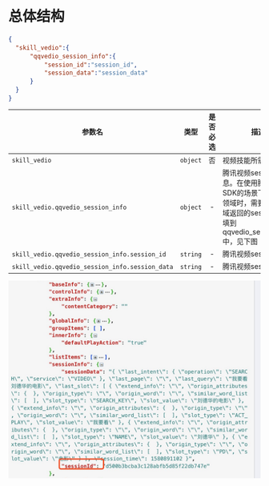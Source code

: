 
# 总体结构


```json
{
  "skill_vedio":{
      "qqvedio_session_info":{
          "session_id":"session_id",
          "session_data":"session_data"
      }
  }
}
```

| 参数名                        |   类型   | 是否必选 | 描述                                                         |
| ----------------------------- | :------: | :------: | ------------------------------------------------------------ |
| `skill_vedio`                 |    `object`      |    否    | 视频技能所需信息                                                     |
| `skill_vedio.qqvedio_session_info`    | `object` |    -     | 腾讯视频session信息。在使用腾讯视频SDK的场景下，在视频领域时，需要把视频领域返回的sessionInfo填到qqvedio_session_info中，见下图 |
| `skill_vedio.qqvedio_session_info.session_id`    | `string` |    -     | 腾讯视频session id     |
| `skill_vedio.qqvedio_session_info.session_data`    | `string` |    -     | 腾讯视频session data       |


![视频技能数据](img/custom_data1.jpg)
